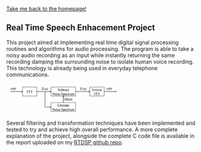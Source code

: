 [Take me back to the homepage!](/index.md)

## Real Time Speech Enhacement Project

This project aimed at implementing real time digital signal processing routines and algorithms for audio processing. The program is able to take a noisy audio recording as an input while instantly returning the same recording damping the surrounding noise to isolate human voice recording. This technology is already being used in everyday telephone communications.


 <img src="rtdsp.JPG" height="80" width="300">  
 
Several filtering and transformation techniques have been implemented and tested to try and achieve high overall performance. 
A more complete explanation of the project, alongside the complete C code file is available in the report uploaded on my [RTDSP github repo](https://github.com/TheoFranquet/RTDSP).
